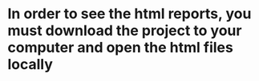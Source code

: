 # In order to see the html reports, you must download the project to your computer and open the html files locally
